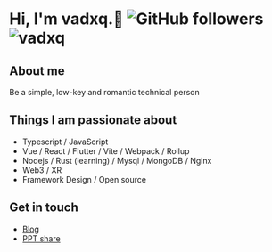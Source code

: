# Hi, I'm **vadxq**.👋  ![GitHub followers](https://img.shields.io/github/followers/vadxq?style=social) <img src="https://komarev.com/ghpvc/?username=vadxq&label=Profile%20views&color=0e75b6&style=flat" alt="vadxq" />

<!-- <p align="center"> 
  Visitor count
  <img src="https://profile-counter.glitch.me/vadxq/count.svg" />
  <img src="https://komarev.com/ghpvc/?username=vadxq&label=Profile%20views&color=0e75b6&style=flat" alt="vadxq" />
</p> -->

## About me

Be a simple, low-key and romantic technical person

## Things I am passionate about

- Typescript / JavaScript
- Vue / React / Flutter / Vite / Webpack / Rollup
- Nodejs / Rust (learning) / Mysql / MongoDB / Nginx
- Web3 / XR
- Framework Design / Open source

## Get in touch

- [Blog](https://blog.vadxq.com)
- [PPT share](https://ppt.vadxq.com)

